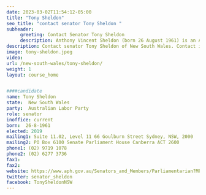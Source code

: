 ```yaml
---
date: 2023-03-02T11:54:12-05:00
title: "Tony Sheldon"
seo_title: "contact senator Tony Sheldon "
subheader:
     greeting: Contact Senator Tony Sheldon
     description: Anthony Vincent Sheldon (born 26 August 1961) is an Australian politician and trade unionist. He is a member of the Australian Labor Party (ALP) and has served as a Senator for New South Wales since 2019. He was previously a senior figure in the Transport Workers Union (TWU), serving as state secretary (1999–2008) and national secretary (2006–2019).
description: Contact senator Tony Sheldon of New South Wales. Contact information for Tony Sheldon includes email address, phone number, and mailing address.
image: tony-sheldon.jpeg
video:
url: /new-south-wales/tony-sheldon/
weight: 1
layout: course_home


####candidate
name: Tony Sheldon
state:	New South Wales
party:	Australian Labor Party
role: senator
inoffice: current
born:  26-8-1961
elected: 2019
mailing1: Suite 11.02, Level 11 66 Goulburn Street Sydney, NSW, 2000
mailing2: PO Box 6100 Senate Parliament House Canberra ACT 2600
phone1:	(02) 9719 1078
phone2: (02) 6277 3736
fax1:
fax2:
website: https://www.aph.gov.au/Senators_and_Members/Parliamentarian?MPID=140651
twitter: senator_sheldon
facebook: TonySheldonNSW
---
```

